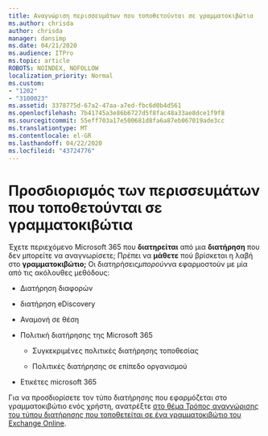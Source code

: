 ```yaml
---
title: Αναγνώριση περισσευμάτων που τοποθετούνται σε γραμματοκιβώτια
ms.author: chrisda
author: chrisda
manager: dansimp
ms.date: 04/21/2020
ms.audience: ITPro
ms.topic: article
ROBOTS: NOINDEX, NOFOLLOW
localization_priority: Normal
ms.custom:
- "1202"
- "3100023"
ms.assetid: 3378775d-67a2-47aa-a7ed-fbc6d0b4d561
ms.openlocfilehash: 7b41745a3e86b6727d5f8fac48a33ae8dce1f9f8
ms.sourcegitcommit: 55eff703a17e500681d8fa6a87eb067019ade3cc
ms.translationtype: MT
ms.contentlocale: el-GR
ms.lasthandoff: 04/22/2020
ms.locfileid: "43724776"
---
```

# <a name="identify-holds-placed-on-mailboxes"></a>Προσδιορισμός των περισσευμάτων που τοποθετούνται σε γραμματοκιβώτια

Έχετε περιεχόμενο Microsoft 365 που **διατηρείται** από μια **διατήρηση** που δεν μπορείτε να αναγνωρίσετε; Πρέπει να **μάθετε** πού βρίσκεται η λαβή στο **γραμματοκιβώτιο;** Οι διατηρήσεις*μπορούν*να εφαρμοστούν με μία από τις ακόλουθες μεθόδους:
  
- Διατήρηση διαφορών

- διατήρηση eDiscovery

- Αναμονή σε θέση

- Πολιτική διατήρησης της Microsoft 365 

  - Συγκεκριμένες πολιτικές διατήρησης τοποθεσίας

  - Πολιτικές διατήρησης σε επίπεδο οργανισμού

- Ετικέτες microsoft 365

Για να προσδιορίσετε τον τύπο διατήρησης που εφαρμόζεται στο γραμματοκιβώτιο ενός χρήστη, ανατρέξτε [στο θέμα Τρόπος αναγνώρισης του τύπου διατήρησης που τοποθετείται σε ένα γραμματοκιβώτιο του Exchange Online](https://docs.microsoft.com/office365/securitycompliance/identify-a-hold-on-an-exchange-online-mailbox).
